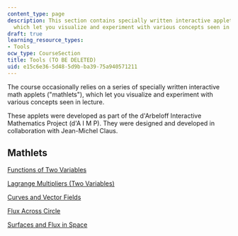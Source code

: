 ```yaml
---
content_type: page
description: This section contains specially written interactive applets ("mathlets"),
  which let you visualize and experiment with various concepts seen in lecture.
draft: true
learning_resource_types:
- Tools
ocw_type: CourseSection
title: Tools (TO BE DELETED)
uid: e15c6e36-5d48-5d9b-ba39-75a940571211
---
```

The course occasionally relies on a series of specially written interactive math applets ("mathlets"), which let you visualize and experiment with various concepts seen in lecture.

These applets were developed as part of the d'Arbeloff Interactive Mathematics Project (d'A I M P). They were designed and developed in collaboration with Jean-Michel Claus.

Mathlets
--------

[Functions of Two Variables](/ans7870/18/18.02/f07/tools/FunctionsTwoVariables.html)

[Lagrange Multipliers (Two Variables)](/ans7870/18/18.02/f07/tools/LagrangeMultipliersTwoVariables.html)

[Curves and Vector Fields](/ans7870/18/18.02/f07/tools/CurvesVectorFields.html)

[Flux Across Circle](/ans7870/18/18.02/f07/tools/CircleVectorField.html)

[Surfaces and Flux in Space](/ans7870/18/18.02/f07/tools/SurfacesVectorFields.html)